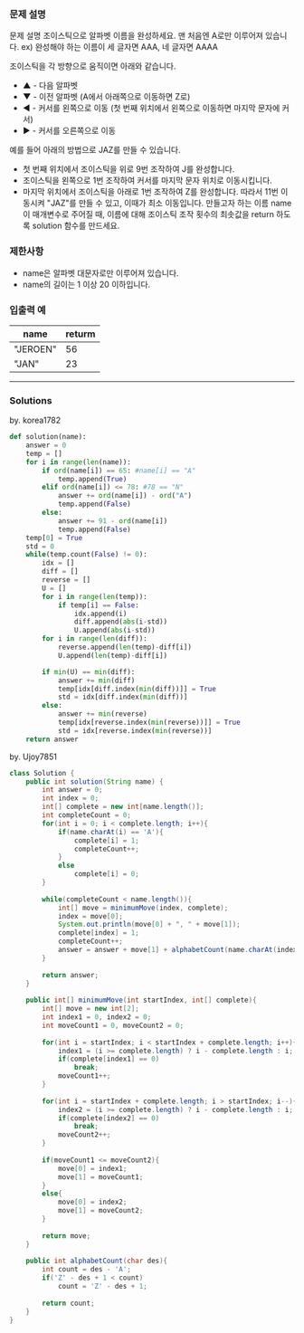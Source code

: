 ### 문제 설명
문제 설명
조이스틱으로 알파벳 이름을 완성하세요. 맨 처음엔 A로만 이루어져 있습니다.
ex) 완성해야 하는 이름이 세 글자면 AAA, 네 글자면 AAAA

조이스틱을 각 방향으로 움직이면 아래와 같습니다.

* ▲ - 다음 알파벳
* ▼ - 이전 알파벳 (A에서 아래쪽으로 이동하면 Z로)
* ◀ - 커서를 왼쪽으로 이동 (첫 번째 위치에서 왼쪽으로 이동하면 마지막 문자에 커서)
* ▶ - 커서를 오른쪽으로 이동

예를 들어 아래의 방법으로 JAZ를 만들 수 있습니다.

- 첫 번째 위치에서 조이스틱을 위로 9번 조작하여 J를 완성합니다.
- 조이스틱을 왼쪽으로 1번 조작하여 커서를 마지막 문자 위치로 이동시킵니다.
- 마지막 위치에서 조이스틱을 아래로 1번 조작하여 Z를 완성합니다.
따라서 11번 이동시켜 "JAZ"를 만들 수 있고, 이때가 최소 이동입니다.
만들고자 하는 이름 name이 매개변수로 주어질 때, 이름에 대해 조이스틱 조작 횟수의 최솟값을 return 하도록 solution 함수를 만드세요.

### 제한사항
* name은 알파벳 대문자로만 이루어져 있습니다.
* name의 길이는 1 이상 20 이하입니다.

### 입출력 예
|name|returm|
|--|--|
|"JEROEN"|56|
|"JAN"|23|

---
### Solutions

by. korea1782

```python
def solution(name):
    answer = 0
    temp = []
    for i in range(len(name)):
        if ord(name[i]) == 65: #name[i] == "A"
            temp.append(True)
        elif ord(name[i]) <= 78: #78 == "N"
            answer += ord(name[i]) - ord("A")
            temp.append(False)
        else:
            answer += 91 - ord(name[i])
            temp.append(False)
    temp[0] = True
    std = 0
    while(temp.count(False) != 0):
        idx = []
        diff = []
        reverse = []
        U = []
        for i in range(len(temp)):
            if temp[i] == False:
                idx.append(i)
                diff.append(abs(i-std))
                U.append(abs(i-std))
        for i in range(len(diff)):
            reverse.append(len(temp)-diff[i])
            U.append(len(temp)-diff[i])

        if min(U) == min(diff):
            answer += min(diff)
            temp[idx[diff.index(min(diff))]] = True
            std = idx[diff.index(min(diff))]
        else:
            answer += min(reverse)
            temp[idx[reverse.index(min(reverse))]] = True
            std = idx[reverse.index(min(reverse))]
    return answer
```

by. Ujoy7851

```java
class Solution {
    public int solution(String name) {
        int answer = 0;
        int index = 0;
        int[] complete = new int[name.length()];
        int completeCount = 0;
        for(int i = 0; i < complete.length; i++){
            if(name.charAt(i) == 'A'){
                complete[i] = 1;
                completeCount++;
            }
            else
                complete[i] = 0;
        }
        
        while(completeCount < name.length()){
            int[] move = minimumMove(index, complete);
            index = move[0];
            System.out.println(move[0] + ", " + move[1]);
            complete[index] = 1;
            completeCount++;
            answer = answer + move[1] + alphabetCount(name.charAt(index));
        }
        
        return answer;
    }
    
    public int[] minimumMove(int startIndex, int[] complete){
        int[] move = new int[2];
        int index1 = 0, index2 = 0;
        int moveCount1 = 0, moveCount2 = 0;
        
        for(int i = startIndex; i < startIndex + complete.length; i++){
            index1 = (i >= complete.length) ? i - complete.length : i;
            if(complete[index1] == 0)
                break;
            moveCount1++;
        }
        
        for(int i = startIndex + complete.length; i > startIndex; i--){
            index2 = (i >= complete.length) ? i - complete.length : i;
            if(complete[index2] == 0)
                break;
            moveCount2++;
        }
        
        if(moveCount1 <= moveCount2){
            move[0] = index1;
            move[1] = moveCount1;
        }
        else{
            move[0] = index2;
            move[1] = moveCount2;
        }
        
        return move;
    }
    
    public int alphabetCount(char des){
        int count = des - 'A';
        if('Z' - des + 1 < count)
            count = 'Z' - des + 1;
        
        return count;
    }
}
```